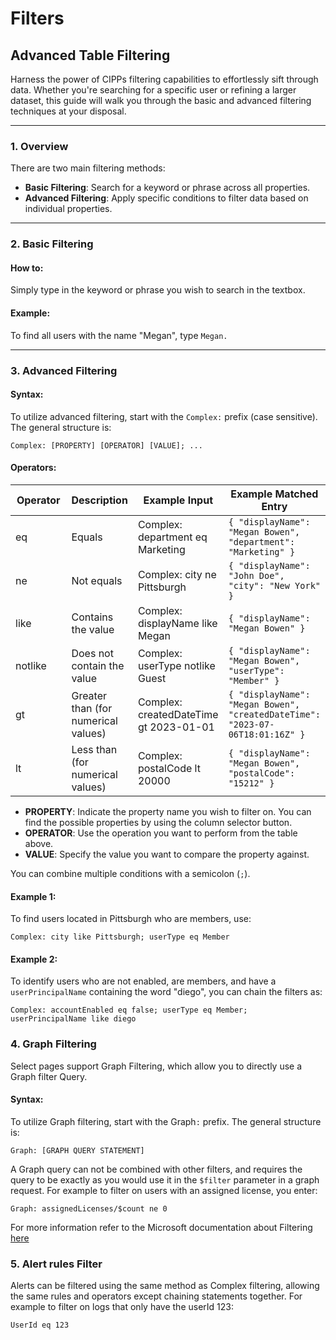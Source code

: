 # Filters

## Advanced Table Filtering

Harness the power of CIPPs filtering capabilities to effortlessly sift through data. Whether you're searching for a specific user or refining a larger dataset, this guide will walk you through the basic and advanced filtering techniques at your disposal.

***

### 1. Overview

There are two main filtering methods:

* **Basic Filtering**: Search for a keyword or phrase across all properties.
* **Advanced Filtering**: Apply specific conditions to filter data based on individual properties.

***

### 2. Basic Filtering

#### How to:

Simply type in the keyword or phrase you wish to search in the textbox.

#### Example:

To find all users with the name "Megan", type `Megan.`

***

### 3. Advanced Filtering

#### Syntax:

To utilize advanced filtering, start with the `Complex:` prefix (case sensitive). The general structure is:

```vbnet
Complex: [PROPERTY] [OPERATOR] [VALUE]; ...
```

#### Operators:

<table data-full-width="false"><thead><tr><th width="176.33333333333331">Operator</th><th>Description</th><th>Example Input</th><th data-hidden>Example Matched Entry</th></tr></thead><tbody><tr><td>eq</td><td>Equals</td><td>Complex: department eq Marketing</td><td><code>{ "displayName": "Megan Bowen", "department": "Marketing" }</code></td></tr><tr><td>ne</td><td>Not equals</td><td>Complex: city ne Pittsburgh</td><td><code>{ "displayName": "John Doe", "city": "New York" }</code></td></tr><tr><td>like</td><td>Contains the value</td><td>Complex: displayName like Megan</td><td><code>{ "displayName": "Megan Bowen" }</code></td></tr><tr><td>notlike</td><td>Does not contain the value</td><td>Complex: userType notlike Guest</td><td><code>{ "displayName": "Megan Bowen", "userType": "Member" }</code></td></tr><tr><td>gt</td><td>Greater than (for numerical values)</td><td>Complex: createdDateTime gt 2023-01-01</td><td><code>{ "displayName": "Megan Bowen", "createdDateTime": "2023-07-06T18:01:16Z" }</code></td></tr><tr><td>lt</td><td>Less than (for numerical values)</td><td>Complex: postalCode lt 20000</td><td><code>{ "displayName": "Megan Bowen", "postalCode": "15212" }</code></td></tr></tbody></table>



* **PROPERTY**: Indicate the property name you wish to filter on. You can find the possible properties by using the column selector button.
* **OPERATOR**: Use the operation you want to perform from the table above.
* **VALUE**: Specify the value you want to compare the property against.

You can combine multiple conditions with a semicolon (`;`).

#### Example 1:

To find users located in Pittsburgh who are members, use:

```vbnet
Complex: city like Pittsburgh; userType eq Member
```

#### Example 2:

To identify users who are not enabled, are members, and have a `userPrincipalName` containing the word "diego", you can chain the filters as:

```vbnet
Complex: accountEnabled eq false; userType eq Member; userPrincipalName like diego
```

### 4. Graph Filtering

Select pages support Graph Filtering, which allow you to directly use a Graph filter Query.

#### Syntax:

To utilize Graph filtering, start with the Graph`:` prefix. The general structure is:

```vbnet
Graph: [GRAPH QUERY STATEMENT]
```

A Graph query can not be combined with other filters, and requires the query to be exactly as you would use it in the `$filter` parameter in a graph request. For example to filter on users with an assigned license, you enter:

```
Graph: assignedLicenses/$count ne 0
```

For more information refer to the Microsoft documentation about Filtering [here](https://learn.microsoft.com/en-us/graph/filter-query-parameter?tabs=http)

### 5. Alert rules Filter

Alerts can be filtered using the same method as Complex filtering, allowing the same rules and operators except chaining statements together. For example to filter on logs that only have the userId 123:

```vbnet
UserId eq 123
```

